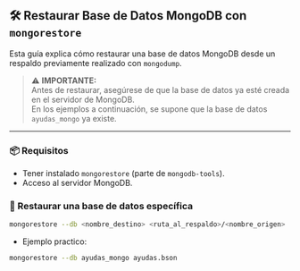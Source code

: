 ## 🛠️ Restaurar Base de Datos MongoDB con `mongorestore`

Esta guía explica cómo restaurar una base de datos MongoDB desde un respaldo previamente realizado con `mongodump`.

> ⚠️ **IMPORTANTE:**  
> Antes de restaurar, asegúrese de que la base de datos ya esté creada en el servidor de MongoDB.  
> En los ejemplos a continuación, se supone que la base de datos `ayudas_mongo` ya existe.

---

### 📦 Requisitos

- Tener instalado `mongorestore` (parte de `mongodb-tools`).
- Acceso al servidor MongoDB.

### 🔁 Restaurar una base de datos específica

```bash
mongorestore --db <nombre_destino> <ruta_al_respaldo>/<nombre_origen>
```
- Ejemplo practico:

```bash
mongorestore --db ayudas_mongo ayudas.bson
```
